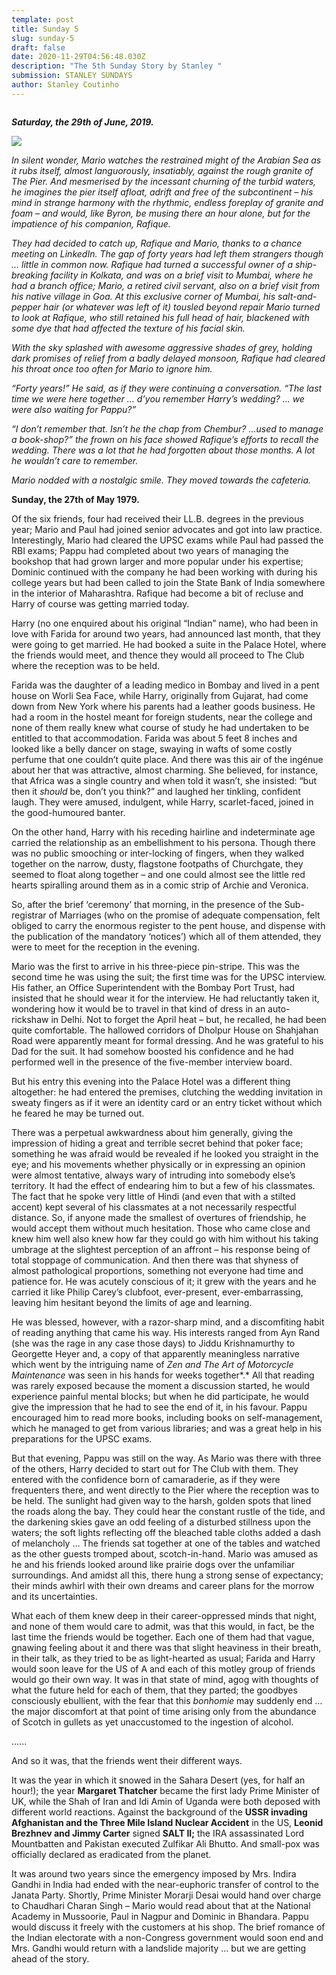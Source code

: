 ```yaml
---
template: post
title: Sunday 5
slug: sunday-5
draft: false
date: 2020-11-29T04:56:48.030Z
description: "The 5th Sunday Story by Stanley "
submission: STANLEY SUNDAYS
author: Stanley Coutinho
---
```

![]()

***Saturday, the 29th of June, 2019.***

![](/media/chapter-1.jpg)

*In silent wonder, Mario watches the restrained might of the Arabian Sea as it rubs itself, almost languorously, insatiably, against the rough granite of The Pier. And mesmerised by the incessant churning of the turbid waters, he imagines the pier itself afloat, adrift and free of the subcontinent – his mind in strange harmony with the rhythmic, endless foreplay of granite and foam – and would, like Byron, be musing there an hour alone, but for the impatience of his companion, Rafique.*



*They had decided to catch up, Rafique and Mario, thanks to a chance meeting on LinkedIn. The gap of forty years had left them strangers though … little in common now. Rafique had turned a successful owner of a ship-breaking facility in Kolkata, and was on a brief visit to Mumbai, where he had a branch office; Mario, a retired civil servant, also on a brief visit from his native village in Goa. At this exclusive corner of Mumbai, his salt-and-pepper hair (or whatever was left of it) tousled beyond repair Mario turned to look at Rafique, who still retained his full head of hair, blackened with some dye that had affected the texture of his facial skin.*



*With the sky splashed with awesome aggressive shades of grey, holding dark promises of relief from a badly delayed monsoon, Rafique had cleared his throat once too often for Mario to ignore him.* 



*“Forty years!” He said, as if they were continuing a conversation. “The last time we were here together … d’you remember Harry’s wedding? … we were also waiting for Pappu?”*



*“I don’t remember that. Isn’t he the chap from Chembur? …used to manage a book-shop?” the frown on his face showed Rafique’s efforts to recall the wedding. There was a lot that he had forgotten about those months. A lot he wouldn’t care to remember.*



*Mario nodded with a nostalgic smile. They moved towards the cafeteria.*

**Sunday, the 27th of May 1979.**

Of the six friends, four had received their LL.B. degrees in the previous year; Mario and Paul had joined senior advocates and got into law practice. Interestingly, Mario had cleared the UPSC exams while Paul had passed the RBI exams; Pappu had completed about two years of managing the bookshop that had grown larger and more popular under his expertise; Dominic continued with the company he had been working with during his college years but had been called to join the State Bank of India somewhere in the interior of Maharashtra. Rafique had become a bit of recluse and Harry of course was getting married today.

Harry (no one enquired about his original “Indian” name), who had been in love with Farida for around two years, had announced last month, that they were going to get married. He had booked a suite in the Palace Hotel, where the friends would meet, and thence they would all proceed to The Club where the reception was to be held.

Farida was the daughter of a leading medico in Bombay and lived in a pent house on Worli Sea Face, while Harry, originally from Gujarat, had come down from New York where his parents had a leather goods business. He had a room in the hostel meant for foreign students, near the college and none of them really knew what course of study he had undertaken to be entitled to that accommodation. Farida was about 5 feet 8 inches and looked like a belly dancer on stage, swaying in wafts of some costly perfume that one couldn’t quite place. And there was this air of the ingénue about her that was attractive, almost charming. She believed, for instance, that Africa was a single country and when told it wasn’t, she insisted: “but then it *should* be, don’t you think?” and laughed her tinkling, confident laugh. They were amused, indulgent, while Harry, scarlet-faced, joined in the good-humoured banter.

On the other hand, Harry with his receding hairline and indeterminate age carried the relationship as an embellishment to his persona. Though there was no public smooching or inter-locking of fingers, when they walked together on the narrow, dusty, flagstone footpaths of Churchgate, they seemed to float along together – and one could almost see the little red hearts spiralling around them as in a comic strip of Archie and Veronica.

So, after the brief ‘ceremony’ that morning, in the presence of the Sub-registrar of Marriages (who on the promise of adequate compensation, felt obliged to carry the enormous register to the pent house, and dispense with the publication of the mandatory ‘notices’) which all of them attended, they were to meet for the reception in the evening.

Mario was the first to arrive in his three-piece pin-stripe. This was the second time he was using the suit; the first time was for the UPSC interview. His father, an Office Superintendent with the Bombay Port Trust, had insisted that he should wear it for the interview. He had reluctantly taken it, wondering how it would be to travel in that kind of dress in an auto-rickshaw in Delhi. Not to forget the April heat – but, he recalled, he had been quite comfortable. The hallowed corridors of Dholpur House on Shahjahan Road were apparently meant for formal dressing. And he was grateful to his Dad for the suit. It had somehow boosted his confidence and he had performed well in the presence of the five-member interview board.

But his entry this evening into the Palace Hotel was a different thing altogether: he had entered the premises, clutching the wedding invitation in sweaty fingers as if it were an identity card or an entry ticket without which he feared he may be turned out.

There was a perpetual awkwardness about him generally, giving the impression of hiding a great and terrible secret behind that poker face; something he was afraid would be revealed if he looked you straight in the eye; and his movements whether physically or in expressing an opinion were almost tentative, always wary of intruding into somebody else’s territory. It had the effect of endearing him to but a few of his classmates. The fact that he spoke very little of Hindi (and even that with a stilted accent) kept several of his classmates at a not necessarily respectful distance. So, if anyone made the smallest of overtures of friendship, he would accept them without much hesitation. Those who came close and knew him well also knew how far they could go with him without his taking umbrage at the slightest perception of an affront – his response being of total stoppage of communication. And then there was that shyness of almost pathological proportions, something not everyone had time and patience for. He was acutely conscious of it; it grew with the years and he carried it like Philip Carey’s clubfoot, ever-present, ever-embarrassing, leaving him hesitant beyond the limits of age and learning.

He was blessed, however, with a razor-sharp mind, and a discomfiting habit of reading anything that came his way. His interests ranged from Ayn Rand (she was the rage in any case those days) to Jiddu Krishnamurthy to Georgette Heyer and, a copy of that apparently meaningless narrative which went by the intriguing name of *Zen and The Art of Motorcycle Maintenance* was seen in his hands for weeks together*.* All that reading was rarely exposed because the moment a discussion started, he would experience painful mental blocks; but when he did participate, he would give the impression that he had to see the end of it, in his favour. Pappu encouraged him to read more books, including books on self-management, which he managed to get from various libraries; and was a great help in his preparations for the UPSC exams.

But that evening, Pappu was still on the way. As Mario was there with three of the others, Harry decided to start out for The Club with them. They entered with the confidence born of camaraderie, as if they were frequenters there, and went directly to the Pier where the reception was to be held. The sunlight had given way to the harsh, golden spots that lined the roads along the bay. They could hear the constant rustle of the tide, and the darkening skies gave an odd feeling of a disturbed stillness upon the waters; the soft lights reflecting off the bleached table cloths added a dash of melancholy … The friends sat together at one of the tables and watched as the other guests tromped about, scotch-in-hand. Mario was amused as he and his friends looked around like prairie dogs over the unfamiliar surroundings. And amidst all this, there hung a strong sense of expectancy; their minds awhirl with their own dreams and career plans for the morrow and its uncertainties.

What each of them knew deep in their career-oppressed minds that night, and none of them would care to admit, was that this would, in fact, be the last time the friends would be together. Each one of them had that vague, gnawing feeling about it and there was that slight heaviness in their breath, in their talk, as they tried to be as light-hearted as usual; Farida and Harry would soon leave for the US of A and each of this motley group of friends would go their own way. It was in that state of mind, agog with thoughts of what the future held for each of them, that they parted; the goodbyes consciously ebullient, with the fear that this *bonhomie* may suddenly end … the major discomfort at that point of time arising only from the abundance of Scotch in gullets as yet unaccustomed to the ingestion of alcohol.

......



And so it was, that the friends went their different ways.

It was the year in which it snowed in the Sahara Desert (yes, for half an hour!); the year **Margaret Thatcher** became the first lady Prime Minister of UK, while the Shah of Iran and Idi Amin of Uganda were both deposed with different world reactions. Against the background of the **USSR invading Afghanistan and the Three Mile Island Nuclear Accident** in the US, **Leonid Brezhnev and Jimmy Carter** signed **SALT II;** the IRA assassinated Lord Mountbatten and Pakistan executed Zulfikar Ali Bhutto. And small-pox was officially declared as eradicated from the planet.

It was around two years since the emergency imposed by Mrs. Indira Gandhi in India had ended with the near-euphoric transfer of control to the Janata Party. Shortly, Prime Minister Morarji Desai would hand over charge to Chaudhari Charan Singh – Mario would read about that at the National Academy in Mussoorie, Paul in Nagpur and Dominic in Bhandara. Pappu would discuss it freely with the customers at his shop. The brief romance of the Indian electorate with a non-Congress government would soon end and Mrs. Gandhi would return with a landslide majority … but we are getting ahead of the story.